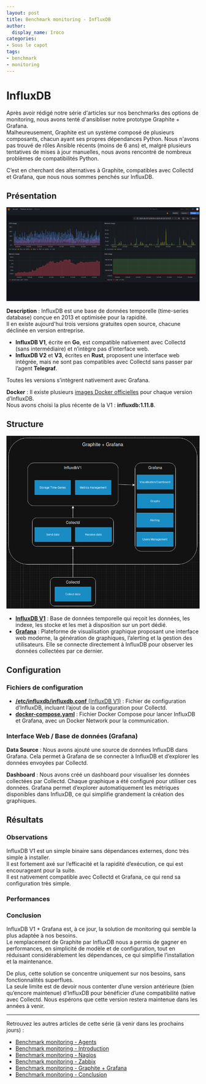 ```yaml
---
layout: post
title: Benchmark monitoring - InfluxDB
author:
  display_name: Iroco
categories:
- Sous le capot
tags:
- benchmark
- monitoring
---
```

# InfluxDB

Après avoir rédigé notre série d'articles sur nos benchmarks des options de monitoring, nous avons tenté d'ansibliser notre prototype Graphite + Grafana.  
Malheureusement, Graphite est un système composé de plusieurs composants, chacun ayant ses propres dépendances Python. Nous n'avons pas trouvé de rôles Ansible récents (moins de 6 ans) et, malgré plusieurs tentatives de mises à jour manuelles, nous avons rencontré de nombreux problèmes de compatibilités Python.  

C’est en cherchant des alternatives à Graphite, compatibles avec Collectd et Grafana, que nous nous sommes penchés sur InfluxDB.  

## Présentation

[![Exemple de dashboard de Grafana](../images/monitoring-dasboard-benchmark/Pres_graphite+grafana.png)](https://www.grafana.com/)

**Description** : InfluxDB est une base de données temporelle (time-series database) conçue en 2013 et optimisée pour la rapidité.  
Il en existe aujourd'hui trois versions gratuites open source, chacune déclinée en version entreprise.  
- **InfluxDB V1**, écrite en **Go**, est compatible nativement avec Collectd (sans intermédiaire) et n’intègre pas d’interface web.  
- **InfluxDB V2** et **V3**, écrites en **Rust**, proposent une interface web intégrée, mais ne sont pas compatibles avec Collectd sans passer par l’agent **Telegraf**.  

Toutes les versions s’intègrent nativement avec Grafana.

**Docker** : Il existe plusieurs [images Docker officielles](https://hub.docker.com/_/influxdb/) pour chaque version d’InfluxDB.  
Nous avons choisi la plus récente de la V1 : **influxdb:1.11.8**.

## Structure

[![Schéma descriptif du fonctionnement de InfluxDB + Grafana](../images/monitoring-dasboard-benchmark/Schema_influxdb+grafana.png)](../images/monitoring-dasboard-benchmark/Schema_influxdb+grafana.png)

- [**InfluxDB V1**](https://docs.influxdata.com/influxdb/v1/) : Base de données temporelle qui reçoit les données, les indexe, les stocke et les met à disposition sur un port dédié.  
- [**Grafana**](https://grafana.com/) : Plateforme de visualisation graphique proposant une interface web moderne, la génération de graphiques, l’alerting et la gestion des utilisateurs. Elle se connecte directement à InfluxDB pour observer les données collectées par ce dernier.

## Configuration

### Fichiers de configuration

- [**/etc/influxdb/influxdb.conf** (InfluxDB V1)](https://github.com/iroco-co/bench-monitoring-dashboard/blob/main/docker_grafana_influxdb/influxdb/conf/influxdb.conf) : Fichier de configuration d’InfluxDB, incluant l’ajout de la configuration pour Collectd.  
- [**docker-compose.yaml**](https://github.com/iroco-co/bench-monitoring-dashboard/blob/main/docker_grafana_influxdb/docker-compose.yaml) : Fichier Docker Compose pour lancer InfluxDB et Grafana, avec un Docker Network pour la communication.

### Interface Web / Base de données (Grafana)

**Data Source** : Nous avons ajouté une source de données InfluxDB dans Grafana. Cela permet à Grafana de se connecter à InfluxDB et d’explorer les données envoyées par Collectd.

**Dashboard** : Nous avons créé un dashboard pour visualiser les données collectées par Collectd. Chaque graphique a été configuré pour utiliser ces données. Grafana permet d’explorer automatiquement les métriques disponibles dans InfluxDB, ce qui simplifie grandement la création des graphiques.

## Résultats

### Observations

InfluxDB V1 est un simple binaire sans dépendances externes, donc très simple à installer.  
Il est fortement axé sur l’efficacité et la rapidité d’exécution, ce qui est encourageant pour la suite.  
Il est nativement compatible avec Collectd et Grafana, ce qui rend sa configuration très simple.

### Performances


### Conclusion

InfluxDB V1 + Grafana est, à ce jour, la solution de monitoring qui semble la plus adaptée à nos besoins.  
Le remplacement de Graphite par InfluxDB nous a permis de gagner en performances, en simplicité de modèle et de configuration, tout en réduisant considérablement les dépendances, ce qui simplifie l’installation et la maintenance.  

De plus, cette solution se concentre uniquement sur nos besoins, sans fonctionnalités superflues.  
La seule limite est de devoir nous contenter d’une version antérieure (bien qu’encore maintenue) d’InfluxDB pour bénéficier d’une compatibilité native avec Collectd. Nous espérons que cette version restera maintenue dans les années à venir.

---

Retrouvez les autres articles de cette série (à venir dans les prochains jours) :

- [Benchmark monitoring - Agents](/monitoring-agents/)
- [Benchmark monitoring - Introduction](/monitoring-introduction/)
- [Benchmark monitoring - Nagios](/monitoring-nagios/)
- [Benchmark monitoring - Zabbix](/monitoring-zabbix/)
- [Benchmark monitoring - Graphite + Grafana](/monitoring-graphite/)
- [Benchmark monitoring - Conclusion](/monitoring-conclusion/)
